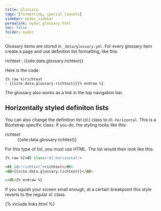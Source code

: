 ```yaml
---
title: Glossary 
tags: [formatting, special_layouts]
sidebar: mydoc_sidebar
permalink: mydoc_glossary.html
toc: false
folder: mydoc
---
```



Glossary items are stored in `_data/glossary.yml`. For every glossary item create a page and use definition list formatting, like this:

richtext
: {{site.data.glossary.richtext}}


Here is the code:

```
{% raw %}richtext
: {{site.data.glossary.richtext}}{% endraw %}
```

The glossary also works as a link in the top navigation bar.

## Horizontally styled definiton lists

You can also change the definition list (`dl`) class to `dl-horizontal`. This is a Bootstrap specific class. If you do, the styling looks like this:

<dl class="dl-horizontal">

<dt id="richtext">richtext</dt>
<dd>{{site.data.glossary.richtext}}</dd>

</dl>

For this type of list, you must use HTML. The list would then look like this:

```html
{% raw %}<dl class="dl-horizontal">

<dt id="richtext">richtext</dt>
<dd>{{site.data.glossary.richtext}}</dd>

</dl>{% endraw %}
```

If you squish your screen small enough, at a certain breakpoint this style reverts to the regular `dl` class.

{% include links.html %}
